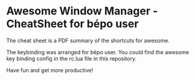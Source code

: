 # Awesome Window Manager - CheatSheet for bépo user

The cheat sheet is a PDF summary of the shortcuts for awesome.

The keybinding was arranged for bépo user. You could find the awesome key binding config
in the rc.lua file in this repository.

Have fun and get more productive!
